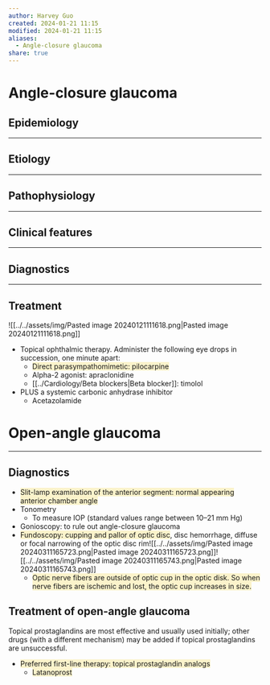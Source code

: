 ```yaml
---
author: Harvey Guo
created: 2024-01-21 11:15
modified: 2024-01-21 11:15
aliases:
  - Angle-closure glaucoma
share: true
---
```


# Angle-closure glaucoma
## Epidemiology


---
## Etiology


---
## Pathophysiology


---
## Clinical features


---
## Diagnostics


---
## Treatment
![[../../assets/img/Pasted image 20240121111618.png|Pasted image 20240121111618.png]]
- Topical ophthalmic therapy. Administer the following eye drops in succession, one minute apart: 
	- <span style="background:rgba(240, 200, 0, 0.2)">Direct parasympathomimetic: pilocarpine </span>
	- Alpha-2 agonist: apraclonidine
	- [[../Cardiology/Beta blockers|Beta blocker]]: timolol 
- PLUS a systemic carbonic anhydrase inhibitor
	- Acetazolamide 

# Open-angle glaucoma
---
## Diagnostics
- <span style="background:rgba(240, 200, 0, 0.2)">Slit-lamp examination of the anterior segment: normal appearing anterior chamber angle</span>
- Tonometry
	- To measure IOP (standard values range between 10–21 mm Hg)
- Gonioscopy: to rule out angle-closure glaucoma
- <span style="background:rgba(240, 200, 0, 0.2)">Fundoscopy: cupping and pallor of optic disc</span>, disc hemorrhage, diffuse or focal narrowing of the optic disc rim![[../../assets/img/Pasted image 20240311165723.png|Pasted image 20240311165723.png]]![[../../assets/img/Pasted image 20240311165743.png|Pasted image 20240311165743.png]]
	- <span style="background:rgba(240, 200, 0, 0.2)">Optic nerve fibers are outside of optic cup in the optic disk. So when nerve fibers are ischemic and lost, the optic cup increases in size.</span>
## Treatment of open-angle glaucoma
Topical prostaglandins are most effective and usually used initially; other drugs (with a different mechanism) may be added if topical prostaglandins are unsuccessful.
- <span style="background:rgba(240, 200, 0, 0.2)">Preferred first-line therapy: topical prostaglandin analogs </span>
	- <span style="background:rgba(240, 200, 0, 0.2)">Latanoprost</span>